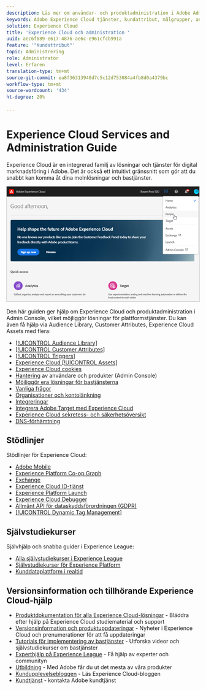 ```yaml
---
description: Läs mer om användar- och produktadministration i Adobe Admin Console, aktivera lösningar för Experience Cloud och läs mer om Audience Library, Customer Attributes, Experience Cloud Assets med flera.
keywords: Adobe Experience Cloud tjänster, kundattribut, målgrupper, användar- och produktadministration
solution: Experience Cloud
title: 'Experience Cloud och administration '
uuid: aec6f689-e617-4876-ae6c-e961cfcb991a
feature: '"Kundattribut"'
topic: Administrering
role: Administratör
level: Erfaren
translation-type: tm+mt
source-git-commit: ea8f36313940d7c5c12d753084a4fb8d0a4379bc
workflow-type: tm+mt
source-wordcount: '434'
ht-degree: 20%

---
```



# Experience Cloud Services and Administration Guide

Experience Cloud är en integrerad familj av lösningar och tjänster för digital marknadsföring i Adobe. Det är också ett intuitivt gränssnitt som gör att du snabbt kan komma åt dina molnlösningar och bastjänster.

![Experience Cloud](assets/cloud-pulldown.png)

Den här guiden ger hjälp om Experience Cloud och produktadministration i Admin Console, vilket möjliggör lösningar för plattformstjänster. Du kan även få hjälp via Audience Library, Customer Attributes, Experience Cloud Assets med flera:

* [[!UICONTROL Audience Library]](audience-library/audience-library.md)
* [[!UICONTROL Customer Attributes]](attributes/attributes.md)
* [[!UICONTROL Triggers]](activation/triggers.md)
* [Experience Cloud  [!UICONTROL Assets]](experience-cloud-assets/experience-cloud-assets.md)
* [Experience Cloud cookies](cookies/cookies-privacy.md)
* [Hantering](admin-getting-started/admin-getting-started.md)  av användare och produkter (Admin Console)
* [Möjliggör era lösningar för bastjänsterna](core-services/core-services.md)
* [Vanliga frågor](admin-getting-started/admin-getting-started.md)
* [Organisationer och kontolänkning](admin-getting-started/organizations.md)
* [Integreringar](marketing-cloud-integrations.md)
* [Integrera Adobe Target med Experience Cloud](https://docs.adobe.com/content/help/sv-SE/target/using/integrate/a4t/a4t.html)
* [Experience Cloud sekretess- och säkerhetsöversikt](assets/Adobe-Marketing-Cloud-Privacy-and-Security-Overview.pdf)
* [DNS-förhämtning](admin-getting-started/admin-getting-started.md#concept_6BC8C6856E3644F8956D7AD0A96383B7)

## Stödlinjer

Stödlinjer för Experience Cloud:

* [Adobe Mobile](https://docs.adobe.com/content/help/en/mobile-services/using/home.html)
* [Experience Platform Co-op Graph](https://docs.adobe.com/content/help/sv-SE/device-co-op/using/home.html)
* [Exchange](https://experiencecloud.adobeexchange.com/)
* [Experience Cloud ID-tjänst](https://docs.adobe.com/content/help/sv-SE/id-service/using/home.html)
* [Experience Platform Launch](https://docs.adobelaunch.com/)
* [Experience Cloud Debugger](https://docs.adobe.com/content/help/en/debugger/using/experience-cloud-debugger.html)
* [Allmänt API för dataskyddsförordningen (GDPR)](https://www.adobe.io/apis/experiencecloud/gdpr.html)
* [[!UICONTROL Dynamic Tag Management]](https://docs.adobe.com/content/help/en/dtm/using/dtm-home.html)

## Självstudiekurser

Självhjälp och snabba guider i Experience League:

* [Alla självstudiekurser i Experience League](https://experienceleague.corp.adobe.com/?lang=en#quick-how-tos)
* [Självstudiekurser för Experience Platform](https://experienceleague.corp.adobe.com/docs/core-services-learn/tutorials/overview.html?lang=en)
* [Kunddataplattform i realtid](https://experienceleague.corp.adobe.com/docs/platform-learn/tutorials/rtcdp/understanding-the-real-time-customer-data-platform.html?lang=en)

## Versionsinformation och tillhörande Experience Cloud-hjälp

* [Produktdokumentation för alla Experience Cloud-lösningar](https://docs.adobe.com/content/help/en/experience-cloud/user-guides/home.html)  - Bläddra efter hjälp på Experience Cloud studiematerial och support
* [Versionsinformation och produktuppdateringar](https://docs.adobe.com/content/help/sv-SE/release-notes/experience-cloud/current.html)  - Nyheter i Experience Cloud och prenumerationer för att få uppdateringar
* [Tutorials för implementering av bastjänster](https://docs.adobe.com/content/help/en/core-services-learn/tutorials/overview.html)  - Utforska videor och självstudiekurser om bastjänster
* [Experthjälp på Experience League](https://landing.adobe.com/experience-league/)  - Få hjälp av experter och communityn
* [Utbildning](https://helpx.adobe.com/se/learning.html?promoid=KAUDK)  - Med Adobe får du ut det mesta av våra produkter
* [Kundupplevelsebloggen](https://theblog.adobe.com/customer-experience/)  - Läs Experience Cloud-bloggen
* [Kundtjänst](https://helpx.adobe.com/se/contact/enterprise-support.ec.html)  - kontakta Adobe kundtjänst

